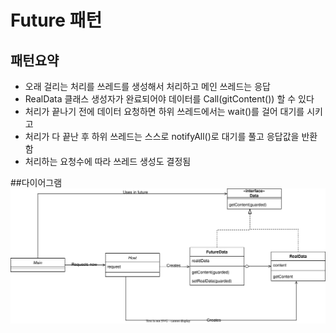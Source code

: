 # Future 패턴
## 패턴요약
- 오래 걸리는 처리를 쓰레드를 생성해서 처리하고 메인 쓰레드는 응답
- RealData 클래스 생성자가 완료되어야 데이터를 Call(gitContent()) 할 수 있다
- 처리가 끝나기 전에 데이터 요청하면 하위 쓰레드에서는 wait()를 걸어 대기를 시키고
- 처리가 다 끝난 후 하위 쓰레드는 스스로 notifyAll()로 대기를 풀고 응답값을 반환함
- 처리하는 요청수에 따라 쓰레드 생성도 결정됨


##다이어그램
![다이어그램](Feture_Pattern_Diagram.drawio.svg)